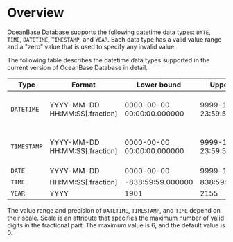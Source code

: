 # Overview

OceanBase Database supports the following datetime data types: `DATE`, `TIME`, `DATETIME`, `TIMESTAMP`, and `YEAR`. Each data type has a valid value range and a "zero" value that is used to specify any invalid value.

The following table describes the datetime data types supported in the current version of OceanBase Database in detail.

| Type | Format | Lower bound | Upper bound | Description |
|-------------|----------------------------------|----------------------------|----------------------------|-------------|
| `DATETIME` | YYYY-MM-DD HH:MM:SS\[.fraction\] | 0000-00-00 00:00:00.000000 | 9999-12-31 23:59:59.999999 | Datetime exclusive of the time zone |
| `TIMESTAMP` | YYYY-MM-DD HH:MM:SS\[.fraction\] | 0000-00-00 00:00:00.000000 | 9999-12-31 23:59:59.999999 | Datetime inclusive of the time zone |
| `DATE` | YYYY-MM-DD | 0000-00-00 | 9999-12-31 | Date |
| `TIME` | HH:MM:SS\[.fraction\] | -838:59:59.000000 | 838:59:59.000000 | Time |
| `YEAR` | YYYY | 1901 | 2155 | Year |

The value range and precision of `DATETIME`, `TIMESTAMP`, and `TIME` depend on their scale. Scale is an attribute that specifies the maximum number of valid digits in the fractional part. The maximum value is 6, and the default value is 0.
